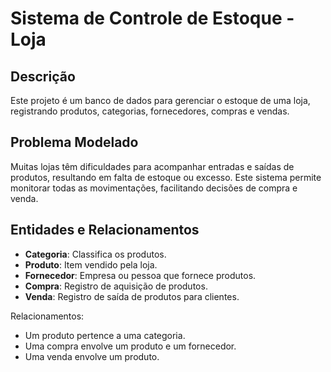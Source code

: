# Sistema de Controle de Estoque - Loja

## Descrição
Este projeto é um banco de dados para gerenciar o estoque de uma loja, registrando produtos, categorias, fornecedores, compras e vendas.

## Problema Modelado
Muitas lojas têm dificuldades para acompanhar entradas e saídas de produtos, resultando em falta de estoque ou excesso. Este sistema permite monitorar todas as movimentações, facilitando decisões de compra e venda.

## Entidades e Relacionamentos
- **Categoria**: Classifica os produtos.
- **Produto**: Item vendido pela loja.
- **Fornecedor**: Empresa ou pessoa que fornece produtos.
- **Compra**: Registro de aquisição de produtos.
- **Venda**: Registro de saída de produtos para clientes.

Relacionamentos:
- Um produto pertence a uma categoria.
- Uma compra envolve um produto e um fornecedor.
- Uma venda envolve um produto.
